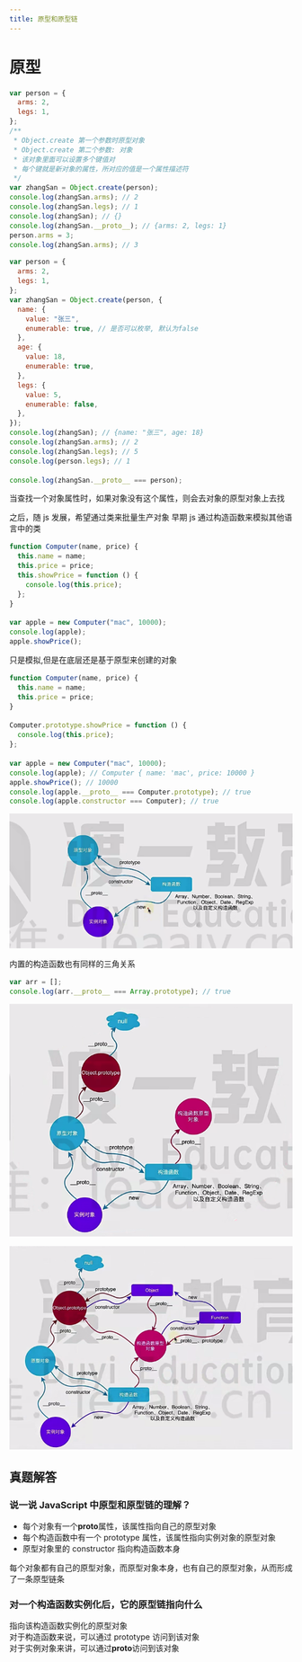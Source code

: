 ```yaml
---
title: 原型和原型链
---
```


# 原型

```js
var person = {
  arms: 2,
  legs: 1,
};
/**
 * Object.create 第一个参数时原型对象
 * Object.create 第二个参数: 对象
 * 该对象里面可以设置多个键值对
 * 每个键就是新对象的属性，所对应的值是一个属性描述符
 */
var zhangSan = Object.create(person);
console.log(zhangSan.arms); // 2
console.log(zhangSan.legs); // 1
console.log(zhangSan); // {}
console.log(zhangSan.__proto__); // {arms: 2, legs: 1}
person.arms = 3;
console.log(zhangSan.arms); // 3
```

```js
var person = {
  arms: 2,
  legs: 1,
};
var zhangSan = Object.create(person, {
  name: {
    value: "张三",
    enumerable: true, // 是否可以枚举, 默认为false
  },
  age: {
    value: 18,
    enumerable: true,
  },
  legs: {
    value: 5,
    enumerable: false,
  },
});
console.log(zhangSan); // {name: "张三", age: 18}
console.log(zhangSan.arms); // 2
console.log(zhangSan.legs); // 5
console.log(person.legs); // 1

console.log(zhangSan.__proto__ === person);
```

当查找一个对象属性时，如果对象没有这个属性，则会去对象的原型对象上去找

之后，随 js 发展，希望通过类来批量生产对象
早期 js 通过构造函数来模拟其他语言中的类

```js
function Computer(name, price) {
  this.name = name;
  this.price = price;
  this.showPrice = function () {
    console.log(this.price);
  };
}

var apple = new Computer("mac", 10000);
console.log(apple);
apple.showPrice();
```

只是模拟,但是在底层还是基于原型来创建的对象

```js
function Computer(name, price) {
  this.name = name;
  this.price = price;
}

Computer.prototype.showPrice = function () {
  console.log(this.price);
};

var apple = new Computer("mac", 10000);
console.log(apple); // Computer { name: 'mac', price: 10000 }
apple.showPrice(); // 10000
console.log(apple.__proto__ === Computer.prototype); // true
console.log(apple.constructor === Computer); // true
```

![alt text](image.png)

内置的构造函数也有同样的三角关系

```js
var arr = [];
console.log(arr.__proto__ === Array.prototype); // true
```

![alt text](image-1.png)

![alt text](image-2.png)

## 真题解答

### 说一说 JavaScript 中原型和原型链的理解？

- 每个对象有一个**proto**属性，该属性指向自己的原型对象
- 每个构造函数中有一个 prototype 属性，该属性指向实例对象的原型对象
- 原型对象里的 constructor 指向构造函数本身

每个对象都有自己的原型对象，而原型对象本身，也有自己的原型对象，从而形成了一条原型链条

### 对一个构造函数实例化后，它的原型链指向什么

指向该构造函数实例化的原型对象  
对于构造函数来说，可以通过 prototype 访问到该对象  
对于实例对象来讲，可以通过**proto**访问到该对象
